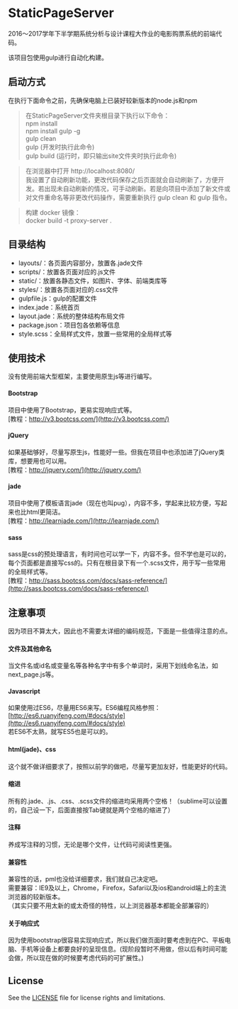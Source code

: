 # StaticPageServer
2016～2017学年下半学期系统分析与设计课程大作业的电影购票系统的前端代码。   

该项目包使用gulp进行自动化构建。   

## 启动方式
在执行下面命令之前，先确保电脑上已装好较新版本的node.js和npm   

> 在StaticPageServer文件夹根目录下执行以下命令：   
> npm install    
> npm install gulp -g   
> gulp clean     
> gulp (开发时执行此命令)      
> gulp build (运行时，即只输出site文件夹时执行此命令)           

> 在浏览器中打开 http://localhost:8080/     
> 我设置了自动刷新功能，更改代码保存之后页面就会自动刷新了，方便开发。若出现未自动刷新的情况，可手动刷新。若是向项目中添加了新文件或对文件重命名等非更改代码操作，需要重新执行 gulp clean 和 gulp 指令。   

> 构建 docker 镜像：   
> docker build -t proxy-server .

## 目录结构
 -  layouts/：各页面内容部分，放置各.jade文件   
 -  scripts/：放置各页面对应的.js文件   
 -  static/：放置各静态文件，如图片、字体、前端类库等   
 -  styles/：放置各页面对应的.css文件   
 -  gulpfile.js：gulp的配置文件   
 -  index.jade：系统首页   
 -  layout.jade：系统的整体结构布局文件   
 -  package.json：项目包各依赖等信息   
 -  style.scss：全局样式文件，放置一些常用的全局样式等   

## 使用技术   
没有使用前端大型框架，主要使用原生js等进行编写。   

#### Bootstrap   
项目中使用了Bootstrap，更易实现响应式等。   
[教程：http://v3.bootcss.com/](http://v3.bootcss.com/)   

#### jQuery   
如果基础够好，尽量写原生js，性能好一些。但我在项目中也添加进了jQuery类库，想要用也可以用。   
[教程：http://jquery.com/](http://jquery.com/)   

#### jade   
项目中使用了模板语言jade（现在也叫pug），内容不多，学起来比较方便，写起来也比html更简洁。   
[教程：http://learnjade.com/](http://learnjade.com/)   

#### sass   
sass是css的预处理语言，有时间也可以学一下，内容不多。但不学也是可以的，每个页面都是直接写css的。只有在根目录下有一个.scss文件，用于写一些常用的全局样式等。   
[教程：http://sass.bootcss.com/docs/sass-reference/](http://sass.bootcss.com/docs/sass-reference/)   

## 注意事项   
因为项目不算太大，因此也不需要太详细的编码规范，下面是一些值得注意的点。   

#### 文件及其他命名   
当文件名或id名或变量名等各种名字中有多个单词时，采用下划线命名法，如next_page.js等。   

#### Javascript   
如果使用过ES6，尽量用ES6来写。ES6编程风格参照：[http://es6.ruanyifeng.com/#docs/style](http://es6.ruanyifeng.com/#docs/style)   
若ES6不太熟，就写ES5也是可以的。   

#### html(jade)、css   
这个就不做详细要求了，按照以前学的做吧，尽量写更加友好，性能更好的代码。   

#### 缩进
所有的.jade、.js、.css、.scss文件的缩进均采用两个空格！（sublime可以设置的，自己设一下，后面直接按Tab键就是两个空格的缩进了）

#### 注释
养成写注释的习惯，无论是哪个文件，让代码可阅读性更强。

#### 兼容性   
兼容性的话，pml也没给详细要求，我们就自己决定吧。   
需要兼容：IE9及以上，Chrome，Firefox，Safari以及ios和android端上的主流浏览器的较新版本。   
（其实只要不用太新的或太奇怪的特性，以上浏览器基本都能全部兼容的）   

#### 关于响应式   
因为使用bootstrap很容易实现响应式，所以我们做页面时要考虑到在PC、平板电脑、手机等设备上都要良好的呈现信息。(现阶段暂时不用做，但以后有时间可能会做，所以现在做的时候要考虑代码的可扩展性。)     


## License
See the [LICENSE](./LICENSE) file for license rights and limitations.
